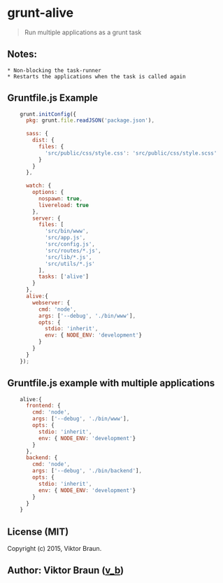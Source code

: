 # grunt-alive
> Run multiple applications as a grunt task

## Notes:
    * Non-blocking the task-runner
    * Restarts the applications when the task is called again

## Gruntfile.js Example

```javascript
    grunt.initConfig({
      pkg: grunt.file.readJSON('package.json'),
      
      sass: {
        dist: {
          files: {
            'src/public/css/style.css': 'src/public/css/style.scss'
          }
        }
      },
      
      watch: {
        options: {
          nospawn: true,
          livereload: true
        },
        server: {
          files: [
            'src/bin/www',
            'src/app.js',
            'src/config.js',
            'src/routes/*.js',
            'src/lib/*.js',
            'src/utils/*.js'
          ],
          tasks: ['alive']
        }
      },
      alive:{
        webserver: {
          cmd: 'node',
          args: ['--debug', './bin/www'],
          opts: {
            stdio: 'inherit',
            env: { NODE_ENV: 'development'}
          }
        }
      }
    });
```

## Gruntfile.js example with multiple applications

```javascript
    alive:{
      frontend: {
        cmd: 'node',
        args: ['--debug', './bin/www'],
        opts: {
          stdio: 'inherit',
          env: { NODE_ENV: 'development'}
        }
      },
      backend: {
        cmd: 'node',
        args: ['--debug', './bin/backend'],
        opts: {
          stdio: 'inherit',
          env: { NODE_ENV: 'development'}
        }
      }
    }
```


## License (MIT)

Copyright (c) 2015, Viktor Braun.

## Author: Viktor Braun ([v_b][0])
[0]: http://github.com/v-braun/
